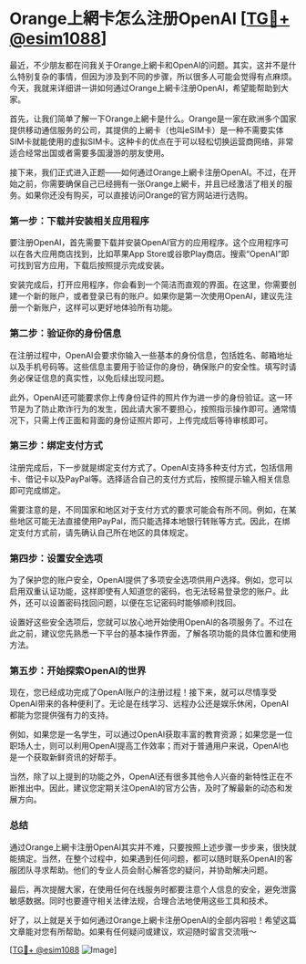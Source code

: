 # Orange上網卡怎么注册OpenAI [[TG💪+ @esim1088](https://t.me/s/esim1088)]

最近，不少朋友都在问我关于Orange上網卡和OpenAI的问题。其实，这并不是什么特别复杂的事情，但因为涉及到不同的步骤，所以很多人可能会觉得有点麻烦。今天，我就来详细讲一讲如何通过Orange上網卡注册OpenAI，希望能帮助到大家。

首先，让我们简单了解一下Orange上網卡是什么。Orange是一家在欧洲多个国家提供移动通信服务的公司，其提供的上網卡（也叫eSIM卡）是一种不需要实体SIM卡就能使用的虚拟SIM卡。这种卡的优点在于可以轻松切换运营商网络，非常适合经常出国或者需要多国漫游的朋友使用。

接下来，我们正式进入正题——如何通过Orange上網卡注册OpenAI。不过，在开始之前，你需要确保自己已经拥有一张Orange上網卡，并且已经激活了相关的服务。如果你还没有购买，可以直接访问Orange的官方网站进行选购。

### 第一步：下载并安装相关应用程序

要注册OpenAI，首先需要下载并安装OpenAI官方的应用程序。这个应用程序可以在各大应用商店找到，比如苹果App Store或谷歌Play商店。搜索“OpenAI”即可找到官方应用，下载后按照提示完成安装。

安装完成后，打开应用程序，你会看到一个简洁而直观的界面。在这里，你需要创建一个新的账户，或者登录已有的账户。如果你是第一次使用OpenAI，建议先注册一个新账户，这样可以更好地体验所有功能。

### 第二步：验证你的身份信息

在注册过程中，OpenAI会要求你输入一些基本的身份信息，包括姓名、邮箱地址以及手机号码等。这些信息主要用于验证你的身份，确保账户的安全性。填写时请务必保证信息的真实性，以免后续出现问题。

此外，OpenAI还可能要求你上传身份证件的照片作为进一步的身份验证。这一环节是为了防止欺诈行为的发生，因此请大家不要担心，按照指示操作即可。通常情况下，只需上传正面和背面的身份证照片即可，上传完成后等待审核即可。

### 第三步：绑定支付方式

注册完成后，下一步就是绑定支付方式了。OpenAI支持多种支付方式，包括信用卡、借记卡以及PayPal等。选择适合自己的支付方式后，按照提示输入相关信息即可完成绑定。

需要注意的是，不同国家和地区对于支付方式的要求可能会有所不同。例如，在某些地区可能无法直接使用PayPal，而只能选择本地银行转账等方式。因此，在绑定支付方式前，请先确认自己所在地区的具体规定。

### 第四步：设置安全选项

为了保护您的账户安全，OpenAI提供了多项安全选项供用户选择。例如，您可以启用双重认证功能，这样即使有人知道您的密码，也无法轻易登录您的账户。此外，还可以设置密码找回问题，以便在忘记密码时能够顺利找回。

设置好这些安全选项后，您就可以放心地开始使用OpenAI的各项服务了。不过在此之前，建议您先熟悉一下平台的基本操作界面，了解各项功能的具体位置和使用方法。

### 第五步：开始探索OpenAI的世界

现在，您已经成功完成了OpenAI账户的注册过程！接下来，就可以尽情享受OpenAI带来的各种便利了。无论是在线学习、远程办公还是娱乐休闲，OpenAI都能为您提供强有力的支持。

例如，如果您是一名学生，可以通过OpenAI获取丰富的教育资源；如果您是一位职场人士，则可以利用OpenAI提高工作效率；而对于普通用户来说，OpenAI也是一个获取新鲜资讯的好帮手。

当然，除了以上提到的功能之外，OpenAI还有很多其他令人兴奋的新特性正在不断推出中。因此，建议您定期关注OpenAI的官方公告，及时了解最新的动态和发展方向。

### 总结

通过Orange上網卡注册OpenAI其实并不难，只要按照上述步骤一步步来，很快就能搞定。当然，在整个过程中，如果遇到任何问题，都可以随时联系OpenAI的客服团队寻求帮助。他们的专业人员会耐心解答您的疑问，并协助解决问题。

最后，再次提醒大家，在使用任何在线服务时都要注意个人信息的安全，避免泄露敏感数据。同时也要遵守相关法律法规，合理合法地使用这些工具和技术。

好了，以上就是关于如何通过Orange上網卡注册OpenAI的全部内容啦！希望这篇文章能对您有所帮助。如果有任何疑问或建议，欢迎随时留言交流哦～ 

[[TG💪+ @esim1088](https://t.me/s/esim1088) ![Image](https://i.postimg.cc/4NQfJmqS/Snipaste-2025-05-13-00-14-12.png)]